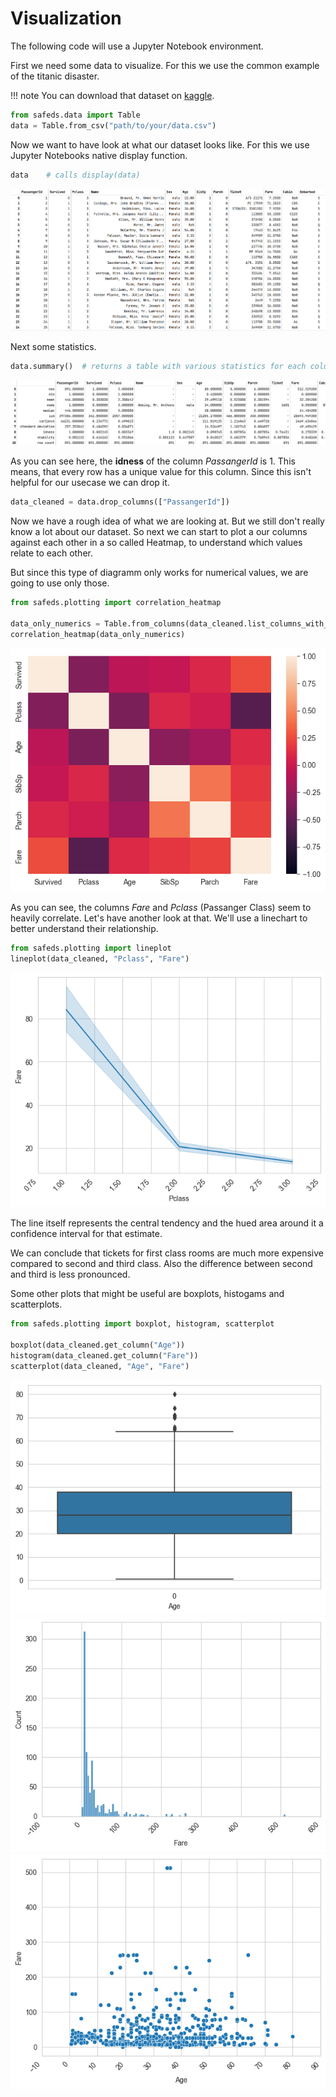 # Visualization

The following code will use a Jupyter Notebook environment.

First we need some data to visualize. For this we use the common example of the titanic disaster.

!!! note
    You can download that dataset on [kaggle](https://www.kaggle.com/c/titanic).

```python
from safeds.data import Table
data = Table.from_csv("path/to/your/data.csv")
```

Now we want to have look at what our dataset looks like. For this we use Jupyter Notebooks native display function.

```python
data    # calls display(data)
```

![Table](./Resources/Table.png)

Next some statistics.

```python
data.summary()  # returns a table with various statistics for each column
```

![Summary](./Resources/Summary.png)

As you can see here, the **idness** of the column _PassangerId_ is 1. This means, that every row has a unique value for
this column. Since this isn't helpful for our usecase we can drop it.

```python
data_cleaned = data.drop_columns(["PassangerId"])
```

Now we have a rough idea of what we are looking at. But we still don't really know a lot about our dataset.
So next we can start to plot a our columns against each other in a so called Heatmap, to understand which values relate to each other.

But since this type of diagramm only works for numerical values, we are going to use only those.

```python
from safeds.plotting import correlation_heatmap

data_only_numerics = Table.from_columns(data_cleaned.list_columns_with_numerical_values())
correlation_heatmap(data_only_numerics)
```

![Heatmap](./Resources/Heatmap.png)

As you can see, the columns _Fare_ and _Pclass_ (Passanger Class) seem to heavily correlate. Let's have another look at that.
We'll use a linechart to better understand their relationship.

```python
from safeds.plotting import lineplot
lineplot(data_cleaned, "Pclass", "Fare")
```

![Lineplot](./Resources/Lineplot.png)

The line itself represents the central tendency and the hued area around it a confidence interval for that estimate.

We can conclude that tickets for first class rooms are much more expensive compared to second and third class.
Also the difference between second and third is less pronounced.

Some other plots that might be useful are boxplots, histogams and scatterplots.

```python
from safeds.plotting import boxplot, histogram, scatterplot

boxplot(data_cleaned.get_column("Age"))
histogram(data_cleaned.get_column("Fare"))
scatterplot(data_cleaned, "Age", "Fare")
```

![Boxplot](./Resources/Boxplot.png)
![Histogram](./Resources/Histogram.png)
![Scatterplot](./Resources/Scatterplot.png)
